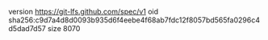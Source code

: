 version https://git-lfs.github.com/spec/v1
oid sha256:c9d7a4d8d0093b935d6f4eebe4f68ab7fdc12f8057bd565fa0296c4d5dad7d57
size 8070
